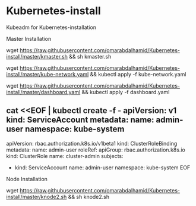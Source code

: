 # Kubernetes-install
Kubeadm for Kubernetes-installation

Master Installation

wget https://raw.githubusercontent.com/omarabdalhamid/Kubernetes-install/master/kmaster.sh  && sh kmaster.sh

wget https://raw.githubusercontent.com/omarabdalhamid/Kubernetes-install/master/kube-network.yaml && kubectl apply -f kube-network.yaml

wget https://raw.githubusercontent.com/omarabdalhamid/Kubernetes-install/master/dashboard.yaml  && kubectl apply -f dashboard.yaml

cat <<EOF | kubectl create -f - 
apiVersion: v1
kind: ServiceAccount
metadata:
  name: admin-user
  namespace: kube-system
---
apiVersion: rbac.authorization.k8s.io/v1beta1
kind: ClusterRoleBinding
metadata:
  name: admin-user
roleRef:
  apiGroup: rbac.authorization.k8s.io
  kind: ClusterRole
  name: cluster-admin
subjects:
- kind: ServiceAccount
  name: admin-user
  namespace: kube-system
EOF


Node Installation

wget https://raw.githubusercontent.com/omarabdalhamid/Kubernetes-install/master/knode2.sh  && sh knode2.sh
